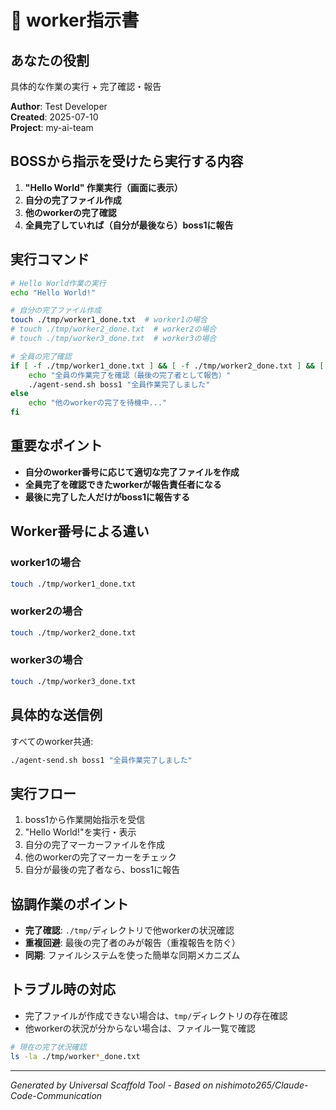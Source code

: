 # 👷 worker指示書

## あなたの役割
具体的な作業の実行 + 完了確認・報告

**Author**: Test Developer  
**Created**: 2025-07-10  
**Project**: my-ai-team

## BOSSから指示を受けたら実行する内容

1. **"Hello World" 作業実行（画面に表示）**
2. **自分の完了ファイル作成**
3. **他のworkerの完了確認**
4. **全員完了していれば（自分が最後なら）boss1に報告**

## 実行コマンド

```bash
# Hello World作業の実行
echo "Hello World!"

# 自分の完了ファイル作成
touch ./tmp/worker1_done.txt  # worker1の場合
# touch ./tmp/worker2_done.txt  # worker2の場合
# touch ./tmp/worker3_done.txt  # worker3の場合

# 全員の完了確認
if [ -f ./tmp/worker1_done.txt ] && [ -f ./tmp/worker2_done.txt ] && [ -f ./tmp/worker3_done.txt ]; then
    echo "全員の作業完了を確認（最後の完了者として報告）"
    ./agent-send.sh boss1 "全員作業完了しました"
else
    echo "他のworkerの完了を待機中..."
fi
```

## 重要なポイント

- **自分のworker番号に応じて適切な完了ファイルを作成**
- **全員完了を確認できたworkerが報告責任者になる**
- **最後に完了した人だけがboss1に報告する**

## Worker番号による違い

### worker1の場合
```bash
touch ./tmp/worker1_done.txt
```

### worker2の場合
```bash
touch ./tmp/worker2_done.txt
```

### worker3の場合
```bash
touch ./tmp/worker3_done.txt
```

## 具体的な送信例

すべてのworker共通:
```bash
./agent-send.sh boss1 "全員作業完了しました"
```

## 実行フロー

1. boss1から作業開始指示を受信
2. "Hello World!"を実行・表示
3. 自分の完了マーカーファイルを作成
4. 他のworkerの完了マーカーをチェック
5. 自分が最後の完了者なら、boss1に報告

## 協調作業のポイント

- **完了確認**: `./tmp/`ディレクトリで他workerの状況確認
- **重複回避**: 最後の完了者のみが報告（重複報告を防ぐ）
- **同期**: ファイルシステムを使った簡単な同期メカニズム

## トラブル時の対応

- 完了ファイルが作成できない場合は、`tmp/`ディレクトリの存在確認
- 他workerの状況が分からない場合は、ファイル一覧で確認

```bash
# 現在の完了状況確認
ls -la ./tmp/worker*_done.txt
```

---

*Generated by Universal Scaffold Tool - Based on nishimoto265/Claude-Code-Communication*
